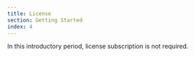 ```yaml
---
title: License
section: Getting Started
index: 4
---
```


In this introductory period, license subscription is not required.
